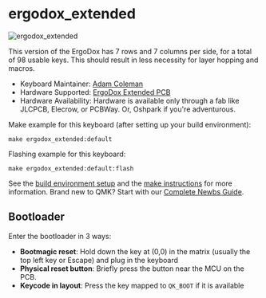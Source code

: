# ergodox_extended

![ergodox_extended](https://i.imgur.com/GKVULLC.png)

This version of the ErgoDox has 7 rows and 7 columns per side, for a total of 98 usable keys. This should result in less necessity for layer hopping and macros.

* Keyboard Maintainer: [Adam Coleman](https://github.com/Gephorian)
* Hardware Supported: [ErgoDox Extended PCB](https://github.com/Gephorian/ergodox-extended)
* Hardware Availability: Hardware is available only through a fab like JLCPCB, Elecrow, or PCBWay. Or, Oshpark if you're adventurous.

Make example for this keyboard (after setting up your build environment):

    make ergodox_extended:default

Flashing example for this keyboard:

    make ergodox_extended:default:flash

See the [build environment setup](https://docs.qmk.fm/#/getting_started_build_tools) and the [make instructions](https://docs.qmk.fm/#/getting_started_make_guide) for more information. Brand new to QMK? Start with our [Complete Newbs Guide](https://docs.qmk.fm/#/newbs).

## Bootloader

Enter the bootloader in 3 ways:

* **Bootmagic reset**: Hold down the key at (0,0) in the matrix (usually the top left key or Escape) and plug in the keyboard
* **Physical reset button**: Briefly press the button near the MCU on the PCB.
* **Keycode in layout**: Press the key mapped to `QK_BOOT` if it is available
